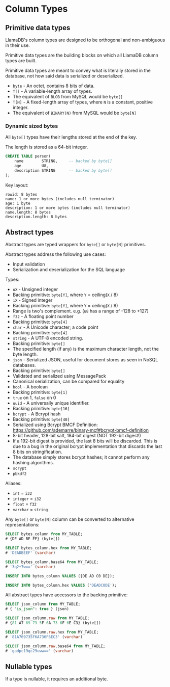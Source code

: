 # Column Types

## Primitive data types

LlamaDB's column types are designed to be orthogonal and non-ambiguous in their
use.

Primitive data types are the building blocks on which all LlamaDB column types
are built.

Primitive data types are meant to convey what is literally stored in the
database, not how said data is serialized or deserialized.

* `byte` - An octet, contains 8 bits of data.
* `T[]` - A variable-length array of types.
 * The equivalent of `BLOB` from MySQL would be `byte[]`
* `T[N]` - A fixed-length array of types, where `N` is a constant, positive integer.
 * The equivalent of `BINARY(N)` from MySQL would be `byte[N]`

### Dynamic sized bytes

All `byte[]` types have their lengths stored at the end of the key.

The length is stored as a 64-bit integer.

```sql
CREATE TABLE person(
    name        STRING,     -- backed by byte[]
    age         U8,
    description STRING      -- backed by byte[]
);
```

Key layout:
```
rowid: 8 bytes
name: 1 or more bytes (includes null terminator)
age: 1 byte
description: 1 or more bytes (includes null terminator)
name.length: 8 bytes
description.length: 8 bytes
```


## Abstract types

Abstract types are typed wrappers for `byte[]` or `byte[N]` primitives.

Abstract types address the following use cases:

* Input validation
* Serialization and deserialization for the SQL language

Types:

* `uX` - Unsigned integer
 * Backing primitive: `byte[Y]`, where `Y` = ceiling(`X` / 8)
* `iX` - Signed integer
 * Backing primitive: `byte[Y]`, where `Y` = ceiling(`X` / 8)
 * Range is two's complement. e.g. (`u8` has a range of -128 to +127)
* `f32` - A floating point number
 * Backing primitive: `byte[4]`
* `char` - A Unicode character; a code point
 * Backing primitive: `byte[4]`
* `string` - A UTF-8 encoded string.
 * Backing primitive: `byte[]`
 * The specified length (if any) is the maximum character length, not the byte length.
* `json` - Serialized JSON, useful for document stores as seen in NoSQL databases.
 * Backing primitive: `byte[]`
 * Validated and serialized using MessagePack
 * Canonical serialization, can be compared for equality
* `bool` - A boolean
 * Backing primitive: `byte[1]`
 * `true` on 1, `false` on 0
* `uuid` - A universally unique identifier.
 * Backing primitive: `byte[16]`
* `bcrypt` - A Bcrypt hash
 * Backing primitive: `byte[40]`
 * Serialized using Bcrypt BMCF Definition: https://github.com/ademarre/binary-mcf#bcrypt-bmcf-definition
 * 8-bit header, 128-bit salt, 184-bit digest (NOT 192-bit digest!)
  * If a 192-bit digest is provided, the last 8 bits will be discarded.
    This is due to a bug in the original bcrypt implementation that discards the
    last 8 bits on stringification.
 * The database simply stores bcrypt hashes; it cannot perform any hashing algorithms.
* `scrypt`
* `pbkdf2`

Aliases:

* `int` = `i32`
* `integer` = `i32`
* `float` = `f32`
* `varchar` = `string`

Any `byte[]` or `byte[N]` column can be converted to alternative representations:

```sql
SELECT bytes_column from MY_TABLE;
# {DE AD BE EF} (byte[])

SELECT bytes_column.hex from MY_TABLE;
# 'DEADBEEF' (varchar)

SELECT bytes_column.base64 from MY_TABLE;
# '3q2+7w==' (varchar)

INSERT INTO bytes_column VALUES ({DE AD C0 DE});

INSERT INTO bytes_column.hex VALUES ('DEADC0DE');
```

All abstract types have accessors to the backing primitive:

```sql
SELECT json_column from MY_TABLE;
# { "is_json": true } (json)

SELECT json_column.raw from MY_TABLE;
# {81 A7 69 73 5F 6A 73 6F 6E C3} (byte[])

SELECT json_column.raw.hex from MY_TABLE;
# '81A769735F6A736F6EC3' (varchar)

SELECT json_column.raw.base64 from MY_TABLE;
# 'gadpc19qc29uww==' (varchar)
```




## Nullable types

If a type is nullable, it requires an additional byte.
